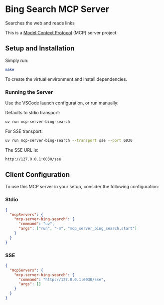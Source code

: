 # Bing Search MCP Server

Searches the web and reads links

This is a [Model Context Protocol](https://github.com/modelcontextprotocol) (MCP) server project.

## Setup and Installation

Simply run:

```bash
make
```

To create the virtual environment and install dependencies.

### Running the Server

Use the VSCode launch configuration, or run manually:

Defaults to stdio transport:

```bash
uv run mcp-server-bing-search
```

For SSE transport:

```bash
uv run mcp-server-bing-search --transport sse --port 6030
```

The SSE URL is:

```bash
http://127.0.0.1:6030/sse
```

## Client Configuration

To use this MCP server in your setup, consider the following configuration:

### Stdio

```json
{
  "mcpServers": {
    "mcp-server-bing-search": {
      "command": "uv",
      "args": ["run", "-m", "mcp_server_bing_search.start"]
    }
  }
}
```

### SSE

```json
{
  "mcpServers": {
    "mcp-server-bing-search": {
      "command": "http://127.0.0.1:6030/sse",
      "args": []
    }
  }
}
```
